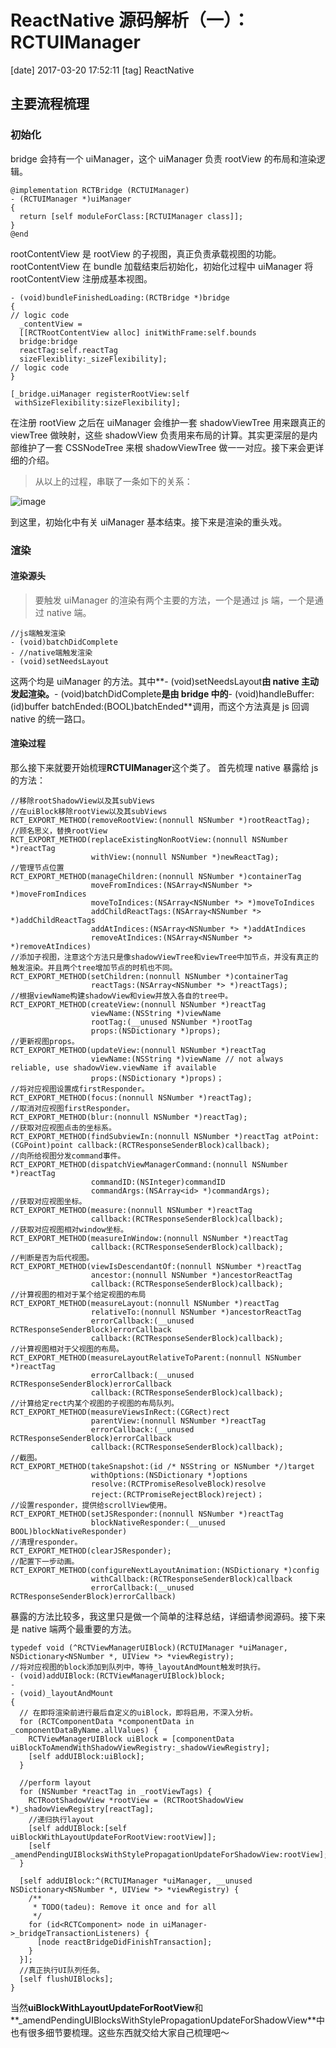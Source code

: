 # ReactNative 源码解析（一）：RCTUIManager

[date] 2017-03-20 17:52:11
[tag] ReactNative

## 主要流程梳理

### 初始化

bridge 会持有一个 uiManager，这个 uiManager 负责 rootView 的布局和渲染逻辑。

```objc
@implementation RCTBridge (RCTUIManager)
- (RCTUIManager *)uiManager
{
  return [self moduleForClass:[RCTUIManager class]];
}
@end
```

rootContentView 是 rootView 的子视图，真正负责承载视图的功能。
rootContentView 在 bundle 加载结束后初始化，初始化过程中 uiManager 将 rootContentView 注册成基本视图。

```objc
- (void)bundleFinishedLoading:(RCTBridge *)bridge
{
// logic code
  _contentView =
  [[RCTRootContentView alloc] initWithFrame:self.bounds
  bridge:bridge
  reactTag:self.reactTag
  sizeFlexiblity:_sizeFlexibility];
// logic code
}
```

```objc
[_bridge.uiManager registerRootView:self
 withSizeFlexibility:sizeFlexibility];
```

在注册 rootView 之后在 uiManager 会维护一套 shadowViewTree 用来跟真正的 viewTree 做映射，这些 shadowView 负责用来布局的计算。其实更深层的是内部维护了一套 CSSNodeTree 来根 shadowViewTree 做一一对应。接下来会更详细的介绍。

> 从以上的过程，串联了一条如下的关系：

![image](http://mmmmmax.cn/uimanager.png)

到这里，初始化中有关 uiManager 基本结束。接下来是渲染的重头戏。

### 渲染

#### 渲染源头

> 要触发 uiManager 的渲染有两个主要的方法，一个是通过 js 端，一个是通过 native 端。

```objc
//js端触发渲染
- (void)batchDidComplete
- //native端触发渲染
- (void)setNeedsLayout
```

这两个均是 uiManager 的方法。其中**- (void)setNeedsLayout**由 native 主动发起渲染。**- (void)batchDidComplete**是由 bridge 中的**- (void)handleBuffer:(id)buffer batchEnded:(BOOL)batchEnded**调用，而这个方法真是 js 回调 native 的统一路口。

#### 渲染过程

那么接下来就要开始梳理**RCTUIManager**这个类了。
首先梳理 native 暴露给 js 的方法：

```objc
//移除rootShadowView以及其subViews
//在uiBlock移除rootView以及其subViews
RCT_EXPORT_METHOD(removeRootView:(nonnull NSNumber *)rootReactTag);
//顾名思义，替换rootView
RCT_EXPORT_METHOD(replaceExistingNonRootView:(nonnull NSNumber *)reactTag
                  withView:(nonnull NSNumber *)newReactTag);
//管理节点位置
RCT_EXPORT_METHOD(manageChildren:(nonnull NSNumber *)containerTag
                  moveFromIndices:(NSArray<NSNumber *> *)moveFromIndices
                  moveToIndices:(NSArray<NSNumber *> *)moveToIndices
                  addChildReactTags:(NSArray<NSNumber *> *)addChildReactTags
                  addAtIndices:(NSArray<NSNumber *> *)addAtIndices
                  removeAtIndices:(NSArray<NSNumber *> *)removeAtIndices)
//添加子视图，注意这个方法只是像shadowViewTree和viewTree中加节点，并没有真正的触发渲染。并且两个tree增加节点的时机也不同。
RCT_EXPORT_METHOD(setChildren:(nonnull NSNumber *)containerTag
                  reactTags:(NSArray<NSNumber *> *)reactTags);
//根据viewName构建shadowView和view并放入各自的tree中。
RCT_EXPORT_METHOD(createView:(nonnull NSNumber *)reactTag
                  viewName:(NSString *)viewName
                  rootTag:(__unused NSNumber *)rootTag
                  props:(NSDictionary *)props);
//更新视图props。
RCT_EXPORT_METHOD(updateView:(nonnull NSNumber *)reactTag
                  viewName:(NSString *)viewName // not always reliable, use shadowView.viewName if available
                  props:(NSDictionary *)props)；
//将对应视图设置成firstResponder。
RCT_EXPORT_METHOD(focus:(nonnull NSNumber *)reactTag);
//取消对应视图firstResponder。
RCT_EXPORT_METHOD(blur:(nonnull NSNumber *)reactTag);
//获取对应视图点击的坐标系。
RCT_EXPORT_METHOD(findSubviewIn:(nonnull NSNumber *)reactTag atPoint:(CGPoint)point callback:(RCTResponseSenderBlock)callback);
//向所给视图分发command事件。
RCT_EXPORT_METHOD(dispatchViewManagerCommand:(nonnull NSNumber *)reactTag
                  commandID:(NSInteger)commandID
                  commandArgs:(NSArray<id> *)commandArgs);
//获取对应视图坐标。
RCT_EXPORT_METHOD(measure:(nonnull NSNumber *)reactTag
                  callback:(RCTResponseSenderBlock)callback);
//获取对应视图相对window坐标。
RCT_EXPORT_METHOD(measureInWindow:(nonnull NSNumber *)reactTag
                  callback:(RCTResponseSenderBlock)callback);
//判断是否为后代视图。
RCT_EXPORT_METHOD(viewIsDescendantOf:(nonnull NSNumber *)reactTag
                  ancestor:(nonnull NSNumber *)ancestorReactTag
                  callback:(RCTResponseSenderBlock)callback);
//计算视图的相对于某个给定视图的布局
RCT_EXPORT_METHOD(measureLayout:(nonnull NSNumber *)reactTag
                  relativeTo:(nonnull NSNumber *)ancestorReactTag
                  errorCallback:(__unused RCTResponseSenderBlock)errorCallback
                  callback:(RCTResponseSenderBlock)callback);
//计算视图相对于父视图的布局。
RCT_EXPORT_METHOD(measureLayoutRelativeToParent:(nonnull NSNumber *)reactTag
                  errorCallback:(__unused RCTResponseSenderBlock)errorCallback
                  callback:(RCTResponseSenderBlock)callback);
//计算给定rect内某个视图的子视图的布局队列。
RCT_EXPORT_METHOD(measureViewsInRect:(CGRect)rect
                  parentView:(nonnull NSNumber *)reactTag
                  errorCallback:(__unused RCTResponseSenderBlock)errorCallback
                  callback:(RCTResponseSenderBlock)callback);
//截图。
RCT_EXPORT_METHOD(takeSnapshot:(id /* NSString or NSNumber */)target
                  withOptions:(NSDictionary *)options
                  resolve:(RCTPromiseResolveBlock)resolve
                  reject:(RCTPromiseRejectBlock)reject)；
//设置responder，提供给scrollView使用。
RCT_EXPORT_METHOD(setJSResponder:(nonnull NSNumber *)reactTag
                  blockNativeResponder:(__unused BOOL)blockNativeResponder)
//清理responder。
RCT_EXPORT_METHOD(clearJSResponder);
//配置下一步动画。
RCT_EXPORT_METHOD(configureNextLayoutAnimation:(NSDictionary *)config
                  withCallback:(RCTResponseSenderBlock)callback
                  errorCallback:(__unused RCTResponseSenderBlock)errorCallback)
```

暴露的方法比较多，我这里只是做一个简单的注释总结，详细请参阅源码。接下来是 native 端两个最重要的方法。

```objc
typedef void (^RCTViewManagerUIBlock)(RCTUIManager *uiManager, NSDictionary<NSNumber *, UIView *> *viewRegistry);
//将对应视图的block添加到队列中，等待_layoutAndMount触发时执行。
- (void)addUIBlock:(RCTViewManagerUIBlock)block;
-
- (void)_layoutAndMount
{
  // 在即将渲染前进行最后自定义的uiBlock，即将启用，不深入分析。
  for (RCTComponentData *componentData in _componentDataByName.allValues) {
    RCTViewManagerUIBlock uiBlock = [componentData uiBlockToAmendWithShadowViewRegistry:_shadowViewRegistry];
    [self addUIBlock:uiBlock];
  }

  //perform layout
  for (NSNumber *reactTag in _rootViewTags) {
    RCTRootShadowView *rootView = (RCTRootShadowView *)_shadowViewRegistry[reactTag];
    //递归执行layout
    [self addUIBlock:[self uiBlockWithLayoutUpdateForRootView:rootView]];
    [self _amendPendingUIBlocksWithStylePropagationUpdateForShadowView:rootView];
  }

  [self addUIBlock:^(RCTUIManager *uiManager, __unused NSDictionary<NSNumber *, UIView *> *viewRegistry) {
    /**
     * TODO(tadeu): Remove it once and for all
     */
    for (id<RCTComponent> node in uiManager->_bridgeTransactionListeners) {
      [node reactBridgeDidFinishTransaction];
    }
  }];
  //真正执行UI队列任务。
  [self flushUIBlocks];
}
```

当然**uiBlockWithLayoutUpdateForRootView**和**\_amendPendingUIBlocksWithStylePropagationUpdateForShadowView**中也有很多细节要梳理。这些东西就交给大家自己梳理吧～
